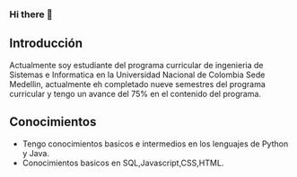 ### Hi there 👋

## Introducción

Actualmente soy estudiante del programa  curricular de ingenieria de Sistemas e Informatica en la Universidad Nacional de Colombia Sede Medellin, actualmente eh completado nueve semestres del programa curricular y tengo un avance del 75% en el contenido del programa.

## Conocimientos
- Tengo conocimientos basicos e intermedios en los lenguajes de Python y Java.
- Conocimientos basicos en SQL,Javascript,CSS,HTML.
<!--
**ancgarciamo/ancgarciamo** is a ✨ _special_ ✨ repository because its `README.md` (this file) appears on your GitHub profile.

Here are some ideas to get you started:

- 🔭 I’m currently working on ...
- 🌱 I’m currently learning ...
- 👯 I’m looking to collaborate on ...
- 🤔 I’m looking for help with ...
- 💬 Ask me about ...
- 📫 How to reach me: ...
- 😄 Pronouns: ...
- ⚡ Fun fact: ...
-->
